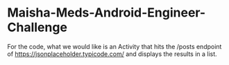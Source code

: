 # Maisha-Meds-Android-Engineer-Challenge
For the code, what we would like is an Activity that hits the /posts endpoint of https://jsonplaceholder.typicode.com/ and displays the results in a list. 
